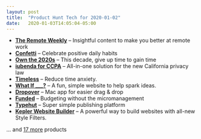 ```yaml
---
layout: post
title:  "Product Hunt Tech for 2020-01-02"
date:   2020-01-03T14:05:04-05:00
---
```


* **[The Remote Weekly](https://www.producthunt.com/posts/the-remote-weekly?utm_campaign=producthunt-api&utm_medium=api&utm_source=Application%3A+Daily+Digest+RSS+%28ID%3A+3202%29)** – Insightful content to make you better at remote work
* **[Confetti](https://www.producthunt.com/posts/confetti-4?utm_campaign=producthunt-api&utm_medium=api&utm_source=Application%3A+Daily+Digest+RSS+%28ID%3A+3202%29)** – Celebrate positive daily habits
* **[Own the 2020s](https://www.producthunt.com/posts/own-the-2020s?utm_campaign=producthunt-api&utm_medium=api&utm_source=Application%3A+Daily+Digest+RSS+%28ID%3A+3202%29)** – This decade, give up time to gain time
* **[iubenda for CCPA](https://www.producthunt.com/posts/iubenda-for-ccpa?utm_campaign=producthunt-api&utm_medium=api&utm_source=Application%3A+Daily+Digest+RSS+%28ID%3A+3202%29)** – All-in-one solution for the new California privacy law
* **[Timeless](https://www.producthunt.com/posts/timeless-5?utm_campaign=producthunt-api&utm_medium=api&utm_source=Application%3A+Daily+Digest+RSS+%28ID%3A+3202%29)** – Reduce time anxiety.
* **[What If ___?](https://www.producthunt.com/posts/what-if-___-2?utm_campaign=producthunt-api&utm_medium=api&utm_source=Application%3A+Daily+Digest+RSS+%28ID%3A+3202%29)** – A fun, simple website to help spark ideas.
* **[Dropover](https://www.producthunt.com/posts/dropover?utm_campaign=producthunt-api&utm_medium=api&utm_source=Application%3A+Daily+Digest+RSS+%28ID%3A+3202%29)** – Mac app for easier drag & drop
* **[Funded](https://www.producthunt.com/posts/funded-2?utm_campaign=producthunt-api&utm_medium=api&utm_source=Application%3A+Daily+Digest+RSS+%28ID%3A+3202%29)** – Budgeting without the micromanagement
* **[Typehut](https://www.producthunt.com/posts/typehut?utm_campaign=producthunt-api&utm_medium=api&utm_source=Application%3A+Daily+Digest+RSS+%28ID%3A+3202%29)** – Super simple publishing platform
* **[Kepler Website Builder](https://www.producthunt.com/posts/kepler-website-builder?utm_campaign=producthunt-api&utm_medium=api&utm_source=Application%3A+Daily+Digest+RSS+%28ID%3A+3202%29)** – A powerful way to build websites with all-new Style Filters.

… and [17 more](https://www.producthunt.com/tech) products
